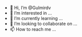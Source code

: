- 👋 Hi, I’m @Gulmirdv
- 👀 I’m interested in ...
- 🌱 I’m currently learning ...
- 💞️ I’m looking to collaborate on ...
- 📫 How to reach me ...

<!---
Gulmirdv/Gulmirdv is a ✨ special ✨ repository because its `README.md` (this file) appears on your GitHub profile.
You can click the Preview link to take a look at your changes.
--->
